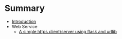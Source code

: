 # Summary

* [Introduction](README.md)
* Web Service
    * [A simple https client/server using flask and urllib](web-service/web-service/https-server-flask-client-urllib.md)